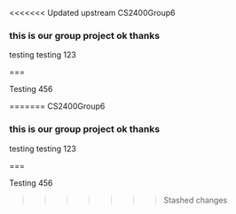 <<<<<<< Updated upstream
﻿CS2400Group6



### this is our group project ok thanks







testing testing 123







===





Testing 456


=======
﻿CS2400Group6



### this is our group project ok thanks







testing testing 123







===





Testing 456


>>>>>>> Stashed changes
